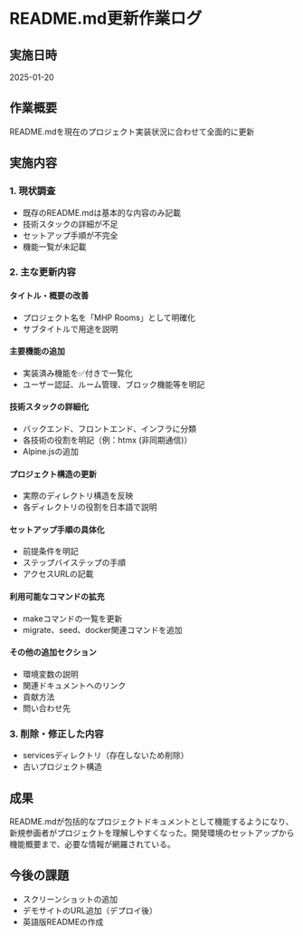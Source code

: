 # README.md更新作業ログ

## 実施日時
2025-01-20

## 作業概要
README.mdを現在のプロジェクト実装状況に合わせて全面的に更新

## 実施内容

### 1. 現状調査
- 既存のREADME.mdは基本的な内容のみ記載
- 技術スタックの詳細が不足
- セットアップ手順が不完全
- 機能一覧が未記載

### 2. 主な更新内容

#### タイトル・概要の改善
- プロジェクト名を「MHP Rooms」として明確化
- サブタイトルで用途を説明

#### 主要機能の追加
- 実装済み機能を✅付きで一覧化
- ユーザー認証、ルーム管理、ブロック機能等を明記

#### 技術スタックの詳細化
- バックエンド、フロントエンド、インフラに分類
- 各技術の役割を明記（例：htmx (非同期通信)）
- Alpine.jsの追加

#### プロジェクト構造の更新
- 実際のディレクトリ構造を反映
- 各ディレクトリの役割を日本語で説明

#### セットアップ手順の具体化
- 前提条件を明記
- ステップバイステップの手順
- アクセスURLの記載

#### 利用可能なコマンドの拡充
- makeコマンドの一覧を更新
- migrate、seed、docker関連コマンドを追加

#### その他の追加セクション
- 環境変数の説明
- 関連ドキュメントへのリンク
- 貢献方法
- 問い合わせ先

### 3. 削除・修正した内容
- servicesディレクトリ（存在しないため削除）
- 古いプロジェクト構造

## 成果
README.mdが包括的なプロジェクトドキュメントとして機能するようになり、新規参画者がプロジェクトを理解しやすくなった。開発環境のセットアップから機能概要まで、必要な情報が網羅されている。

## 今後の課題
- スクリーンショットの追加
- デモサイトのURL追加（デプロイ後）
- 英語版READMEの作成